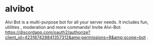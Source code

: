 # alvibot
Alvi Bot is a multi-purpose bot for all your server needs. It includes fun, utilities , moderation and more commands! Invite Alvi-Bot: https://discordapp.com/oauth2/authorize?client_id=423187428841357312&amp;permissions=8&amp;scope=bot .
